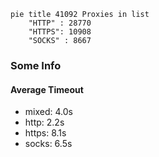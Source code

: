 
```mermaid
pie title 41092 Proxies in list
    "HTTP" : 28770
    "HTTPS": 10908
    "SOCKS" : 8667
```

### Some Info
#### Average Timeout

- mixed: 4.0s
- http: 2.2s
- https: 8.1s
- socks: 6.5s